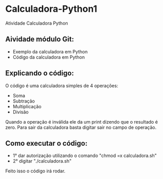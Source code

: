 # Calculadora-Python1
 Atividade Calculadora Python

 ## Aividade módulo Git:
  - Exemplo da calculadora em Python
  - Código da calculadora em Python

## Explicando o código:
O código é uma calculadora simples de 4 operações:
 - Soma
 - Subtração
 - Multiplicação
 - Divisão

Quando a operação é inválida ele da um print dizendo que o resultado é zero.
Para sair da calculadora basta digitar sair no campo de operação.

## Como executar o código:
 - 1° dar autorização utilizando o comando "chmod =x calculadora.sh"
 - 2° digitar "./calculadora.sh"

Feito isso o código irá rodar.
